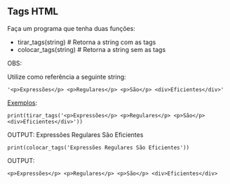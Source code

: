 <h2>Tags HTML</h2>

Faça um programa que tenha duas funções:

* tirar_tags(string) 	       #  Retorna a string com as tags 
* colocar_tags(string)       # Retorna a string sem as tags

OBS:

Utilize como referência a seguinte string:

```
'<p>Expressões</p> <p>Regulares</p> <p>São</p> <div>Eficientes</div>'
```



<u>Exemplos</u>: 

```
print(tirar_tags('<p>Expressões</p> <p>Regulares</p> <p>São</p> <div>Eficientes</div>'))
```

OUTPUT: Expressões Regulares São Eficientes



```
print(colocar_tags('Expressões Regulares São Eficientes'))
```

OUTPUT:

```
<p>Expressões</p> <p>Regulares</p> <p>São</p> <div>Eficientes</div>
```

